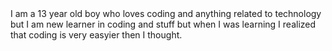 <!DOCTYPE html>
<html>
  <head>
    <title>A 3RD Party App Store</title>
  </head>
  <body>
    I am a 13 year old boy who loves coding and anything related to technology but I am new learner in coding and stuff but when I was learning I realized that coding is very easyier then I thought.
  </body>
  </html>
